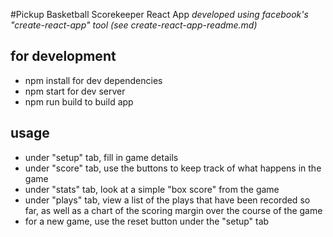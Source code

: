 #Pickup Basketball Scorekeeper React App
*developed using facebook's "create-react-app" tool (see create-react-app-readme.md)*

## for development
- npm install for dev dependencies
- npm start for dev server
- npm run build to build app

## usage
- under "setup" tab, fill in game details
- under "score" tab, use the buttons to keep track of what happens in the game
- under "stats" tab, look at a simple "box score" from the game
- under "plays" tab, view a list of the plays that have been recorded so far, as well as a chart of the scoring margin over the course of the game
- for a new game, use the reset button under the "setup" tab

